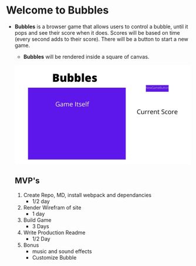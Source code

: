 # Welcome to Bubbles

* **Bubbles** is a browser game that allows users to control a bubble, until it pops and see their score when it does. Scores will be based on time (every second adds to their score). There will be a button to start a new game.

    * **Bubbles** will be rendered inside a square of canvas. 

    ![Bubbles, wireframe](/images/wirephrame.jpg)

    ## MVP's
    1. Create Repo, MD, install webpack and dependancies
        - 1/2 day
    2. Render Wirefram of site
        - 1 day
    3. Build Game
        - 3 Days
    4. Write Production Readme
        - 1/2 Day
    5. Bonus
        * music and sound effects
        * Customize Bubble